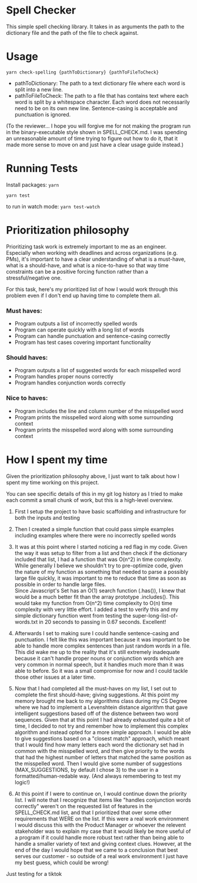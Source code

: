 # Spell Checker
This simple spell checking library. It takes in as arguments the path to the dictionary file and the path of the file to check against.

# Usage
`yarn check-spelling {pathToDictionary} {pathToFileToCheck}`

- pathToDictionary: The path to a text dictionary file where each word is split into a new line.
- pathToFileToCheck: The path to a file that has contains text where each word is split by a whitespace character. Each word does not necessarily need to be on its own new line. Sentence-casing is acceptable and punctuation is ignored.

(To the reviewer... I hope you will forgive me for not making the program run in the binary-executable style shown in SPELL_CHECK.md. I was spending an unreasonable amount of time trying to figure out how to do it, that it made more sense to move on and just have a clear usage guide instead.)

# Running Tests
Install packages: `yarn`

`yarn test`

to run in watch mode: `yarn test-watch`

# Prioritization philosophy

Prioritizing task work is extremely important to me as an engineer. Especially when working with deadlines and across organizations (e.g. PMs), it's important to have a clear understanding of what is a must-have, what is a should-have, and what is a nice-to-have so that way time constraints can be a positive forcing function rather than a stressful/negative one. 

For this task, here's my prioritized list of how I would work through this problem even if I don't end up having time to complete them all. 

### Must haves:
- Program outputs a list of incorrectly spelled words
- Program can operate quickly with a long list of words
- Program can handle punctuation and sentence-casing correctly
- Program has test cases covering important functionality

### Should haves:
- Program outputs a list of suggested words for each misspelled word
- Program handles proper nouns correctly
- Program handles conjunction words correctly

### Nice to haves:
- Program includes the line and column number of the misspelled word
- Program prints the misspelled word along with some surrounding context
- Program prints the misspelled word along with some surrounding context

# How I spent my time

Given the prioritization philosophy above, I just want to talk about how I spent my time working on this project.

You can see specific details of this in my git log history as I tried to make each commit a small chunk of work, but this is a high-level overview.

1. First I setup the project to have basic scaffolding and infrastructure for both the inputs and testing

2. Then I created a simple function that could pass simple examples including examples where there were no incorrectly spelled words

3. It was at this point where I started noticing a red flag in my code. Given the way it was setup to filter from a list and then check if the dictionary included that list, I had a function that was O(n^2) in time complexity. While generally I believe we shouldn't try to pre-optimize code, given the nature of my function as something that needed to parse a possibly large file quickly, it was important to me to reduce that time as soon as possible in order to handle large files.  
Since Javascript's Set has an O(1) search function (.has()), I knew that would be a much better fit than the array prototype .includes(). This would take my function from O(n^2) time complexity to O(n) time complexity with very little effort. I added a test to verify this and my simple dictionary function went from testing the super-long-list-of-words.txt in 20 seconds to passing in 0.67 seconds. Excellent!

4. Afterwards I set to making sure I could handle sentence-casing and punctuation. I felt like this was important because it was important to be able to handle more complex sentences than just random words in a file. This did wake me up to the reality that it's still extremely inadequate because it can't handle proper nouns or conjunction words which are very common in normal speech, but it handles much more than it was able to before. So it was a small compromise for now and I could tackle those other issues at a later time.

5. Now that I had completed all the must-haves on my list, I set out to complete the first should-have; giving suggestions. At this point my memory brought me back to my algorithms class during my CS Degree where we had to implement a Levenshtein distance algorithm that gave intelligent suggestions based off of the distence between two word sequences. Given that at this point I had already exhausted quite a bit of time, I decided to not try and remember how to implement this complex algorithm and instead opted for a more simple approach. I would be able to give suggestions based on a "closest match" approach, which meant that I would find how many letters each word the dictionary set had in common with the misspelled word, and then give priority to the words that had the highest number of letters that matched the same position as the misspelled word. Then I would give some number of suggestions (MAX_SUGGESTIONS, by default I chose 3) to the user in a formatted/human-redable way. (And always remembering to test my logic!)

6. At this point if I were to continue on, I would continue down the priority list. I will note that I recognize that items like "handles conjunction words correctly" weren't on the requested list of features in the SPELL_CHECK.md list, and that I prioritized that over some other requirements that WERE on the list. If this were a real work environment I would discuss this with the Product Manager or whoever the relevent stakeholder was to explain my case that it would likely be more useful of a program if it could handle more robust text rather than being able to handle a smaller variety of text and giving context clues. However, at the end of the day I would hope that we came to a conclusion that best serves our customer - so outside of a real work environment I just have my best guess, which could be wrong!

Just testing for a tiktok